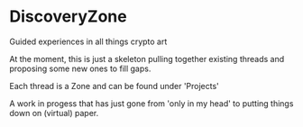 # DiscoveryZone
Guided experiences in all things crypto art

At the moment, this is just a skeleton pulling together existing threads and proposing some new ones to fill gaps.

Each thread is a Zone and can be found under 'Projects'

A work in progess that has just gone from 'only in my head' to putting things down on (virtual) paper.
